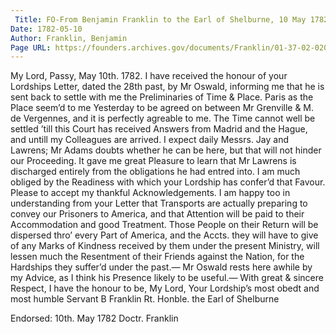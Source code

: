 ```yaml
---
 Title: FO-From Benjamin Franklin to the Earl of Shelburne, 10 May 1782
Date: 1782-05-10
Author: Franklin, Benjamin
Page URL: https://founders.archives.gov/documents/Franklin/01-37-02-0207
---
```


My Lord,
Passy, May 10th. 1782.
I have received the honour of your Lordships Letter, dated the 28th past, by Mr Oswald, informing me that he is sent back to settle with me the Preliminaries of Time & Place. Paris as the Place seem’d to me Yesterday to be agreed on between Mr Grenville & M. de Vergennes, and it is perfectly agreable to me. The Time cannot well be settled ’till this Court has received Answers from Madrid and the Hague, and untill my Colleagues are arrived. I expect daily Messrs. Jay and Lawrens; Mr Adams doubts whether he can be here, but that will not hinder our Proceeding.
It gave me great Pleasure to learn that Mr Lawrens is discharged entirely from the obligations he had entred into. I am much obliged by the Readiness with which your Lordship has confer’d that Favour. Please to accept my thankful Acknowledgements.
I am happy too in understanding from your Letter that Transports are actually preparing to convey our Prisoners to America, and that Attention will be paid to their Accommodation and good Treatment. Those People on their Return will be dispersed thro’ every Part of America, and the Accts. they will have to give of any Marks of Kindness received by them under the present Ministry, will lessen much the Resentment of their Friends against the Nation, for the Hardships they suffer’d under the past.—
Mr Oswald rests here awhile by my Advice, as I think his Presence likely to be useful.—
With great & sincere Respect, I have the honour to be, My Lord, Your Lordship’s most obedt and most humble Servant
B Franklin
Rt. Honble. the Earl of Shelburne
 
Endorsed: 10th. May 1782 Doctr. Franklin

